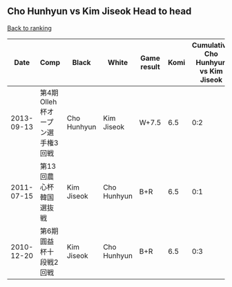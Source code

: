 ## Cho Hunhyun vs Kim Jiseok Head to head

[Back to ranking](../../index.md)




| **Date** | **Comp** | **Black** | **White** | **Game result** | **Komi** | **Cumulative Cho Hunhyun vs Kim Jiseok** | **Cho Hunhyun streak** | **Kim Jiseok streak** | 
| --- | --- | --- | --- | --- | --- | --- | --- | --- |
| 2013-09-13 | 第4期Olleh杯オープン選手権3回戦 | Cho Hunhyun | Kim Jiseok | W+7.5 | 6.5 | 0:2 | 0 | 2 | 
| 2011-07-15 | 第13回農心杯韓国選抜戦 | Kim Jiseok | Cho Hunhyun | B+R | 6.5 | 0:1 | 0 | 1 | 
| 2010-12-20 | 第6期圓益杯十段戦2回戦 | Kim Jiseok | Cho Hunhyun | B+R | 6.5 | 0:3 | 0 | 3 |




